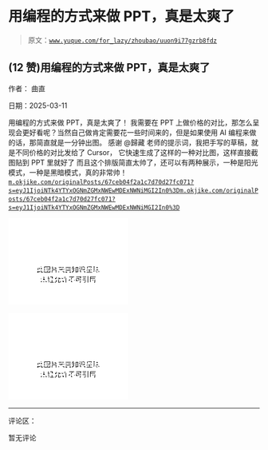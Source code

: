 # 用编程的方式来做 PPT，真是太爽了

> 原文：[`www.yuque.com/for_lazy/zhoubao/uuon9i77gzrb8fdz`](https://www.yuque.com/for_lazy/zhoubao/uuon9i77gzrb8fdz)

## (12 赞)用编程的方式来做 PPT，真是太爽了

作者： 曲直

日期：2025-03-11

用编程的方式来做 PPT，真是太爽了！ 我需要在 PPT 上做价格的对比，那怎么呈现会更好看呢？当然自己做肯定需要花一些时间来的，但是如果使用 AI
编程来做的话，那简直就是一分钟出图。 感谢 @歸藏 老师的提示词，我把手写的草稿，就是不同价格的对比发给了 Cursor，
它快速生成了这样的一种对比图，这样直接截图贴到 PPT 里就好了 而且这个排版简直太帅了，还可以有两种展示，一种是阳光模式，一种是黑暗模式，真的非常帅！ [`m.okjike.com/originalPosts/67ceb04f2a1c7d70d27fc071?s=eyJ1IjoiNTk4YTYxOGNmZGMxNWEwMDExNWNiMGI2In0%3D`](https://m.okjike.com/originalPosts/67ceb04f2a1c7d70d27fc071?s=eyJ1IjoiNTk4YTYxOGNmZGMxNWEwMDExNWNiMGI2In0%3D)[`m.okjike.com/originalPosts/67ceb04f2a1c7d70d27fc071?s=eyJ1IjoiNTk4YTYxOGNmZGMxNWEwMDExNWNiMGI2In0%3D`](https://m.okjike.com/originalPosts/67ceb04f2a1c7d70d27fc071?s=eyJ1IjoiNTk4YTYxOGNmZGMxNWEwMDExNWNiMGI2In0%3D)

![](img/300953a912c08299b0658f8fdb3a40b9.png "None")

![](img/d155cfb7091e29840a401eacd2343c08.png "None")

* * *

评论区：

暂无评论